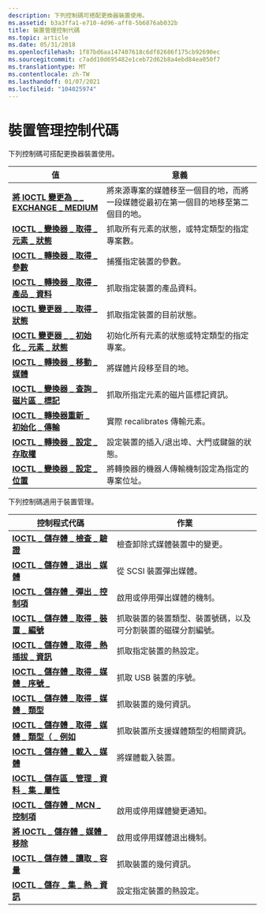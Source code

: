 ```yaml
---
description: 下列控制碼可搭配更換器裝置使用。
ms.assetid: b3a3ffa1-e710-4d96-aff8-5b6876ab032b
title: 裝置管理控制代碼
ms.topic: article
ms.date: 05/31/2018
ms.openlocfilehash: 1f87bd6aa147407618c6df82686f175cb92690ec
ms.sourcegitcommit: c7add10d695482e1ceb72d62b8a4ebd84ea050f7
ms.translationtype: MT
ms.contentlocale: zh-TW
ms.lasthandoff: 01/07/2021
ms.locfileid: "104025974"
---
```

# <a name="device-management-control-codes"></a>裝置管理控制代碼

下列控制碼可搭配更換器裝置使用。



| 值                                                                                          | 意義                                                                                                                                              |
|------------------------------------------------------------------------------------------------|------------------------------------------------------------------------------------------------------------------------------------------------------|
| [**將 IOCTL 變更為 \_ \_ EXCHANGE \_ MEDIUM**](/windows/desktop/api/WinIoCtl/ni-winioctl-ioctl_changer_exchange_medium)                      | 將來源專案的媒體移至一個目的地，而將一段媒體從最初在第一個目的地移至第二個目的地。 |
| [**IOCTL \_ 變換器 \_ 取得 \_ 元素 \_ 狀態**](/windows/desktop/api/WinIoCtl/ni-winioctl-ioctl_changer_get_element_status)               | 抓取所有元素的狀態，或特定類型的指定專案數。                                                         |
| [**IOCTL \_ 轉換器 \_ 取得 \_ 參數**](/windows/desktop/api/WinIoCtl/ni-winioctl-ioctl_changer_get_parameters)                        | 捕獲指定裝置的參數。                                                                                                    |
| [**IOCTL \_ 轉換器 \_ 取得 \_ 產品 \_ 資料**](/windows/desktop/api/WinIoCtl/ni-winioctl-ioctl_changer_get_product_data)                   | 抓取指定裝置的產品資料。                                                                                                 |
| [**IOCTL 變更器 \_ \_ 取得 \_ 狀態**](/windows/desktop/api/WinIoCtl/ni-winioctl-ioctl_changer_get_status)                                | 抓取指定裝置的目前狀態。                                                                                                |
| [**IOCTL 變更器 \_ \_ 初始化 \_ 元素 \_ 狀態**](/windows/desktop/api/WinIoCtl/ni-winioctl-ioctl_changer_initialize_element_status) | 初始化所有元素的狀態或特定類型的指定專案。                                                               |
| [**IOCTL \_ 轉換器 \_ 移動 \_ 媒體**](/windows/desktop/api/WinIoCtl/ni-winioctl-ioctl_changer_move_medium)                              | 將媒體片段移至目的地。                                                                                                             |
| [**IOCTL \_ 變換器 \_ 查詢 \_ 磁片區 \_ 標記**](/windows/desktop/api/WinIoCtl/ni-winioctl-ioctl_changer_query_volume_tags)                 | 抓取所指定元素的磁片區標記資訊。                                                                                     |
| [**IOCTL \_ 轉換器重新 \_ 初始化 \_ 傳輸**](/windows/desktop/api/WinIoCtl/ni-winioctl-ioctl_changer_reinitialize_transport)        | 實際 recalibrates 傳輸元素。                                                                                                         |
| [**IOCTL \_ 轉換器 \_ 設定 \_ 存取權**](/windows/desktop/api/WinIoCtl/ni-winioctl-ioctl_changer_set_access)                                | 設定裝置的插入/退出埠、大門或鍵盤的狀態。                                                                                   |
| [**IOCTL \_ 變換器 \_ 設定 \_ 位置**](/windows/desktop/api/WinIoCtl/ni-winioctl-ioctl_changer_set_position)                            | 將轉換器的機器人傳輸機制設定為指定的專案位址。                                                                     |



 

下列控制碼適用于裝置管理。



| 控制程式代碼                                                                                      | 作業                                                                                                    |
|---------------------------------------------------------------------------------------------------|--------------------------------------------------------------------------------------------------------------|
| [**IOCTL \_ 儲存體 \_ 檢查 \_ 驗證**](/windows/desktop/api/WinIoCtl/ni-winioctl-ioctl_storage_check_verify)                               | 檢查卸除式媒體裝置中的變更。                                                               |
| [**IOCTL \_ 儲存體 \_ 退出 \_ 媒體**](/windows/desktop/api/WinIoCtl/ni-winioctl-ioctl_storage_eject_media)                                 | 從 SCSI 裝置彈出媒體。                                                                             |
| [**IOCTL \_ 儲存體 \_ 彈出 \_ 控制項**](/windows/desktop/api/WinIoCtl/ni-winioctl-ioctl_storage_ejection_control)                       | 啟用或停用彈出媒體的機制。                                                         |
| [**IOCTL \_ 儲存體 \_ 取得 \_ 裝置 \_ 編號**](/windows/desktop/api/WinIoCtl/ni-winioctl-ioctl_storage_get_device_number)                    | 抓取裝置的裝置類型、裝置號碼，以及可分割裝置的磁碟分割編號。 |
| [**IOCTL \_ 儲存體 \_ 取得 \_ 熱插拔 \_ 資訊**](/windows/desktop/api/WinIoCtl/ni-winioctl-ioctl_storage_get_hotplug_info)                      | 抓取指定裝置的熱設定。                                                 |
| [**IOCTL \_ 儲存體 \_ 取得 \_ 媒體 \_ 序號 \_**](/windows/desktop/api/WinIoCtl/ni-winioctl-ioctl_storage_get_media_serial_number)       | 抓取 USB 裝置的序號。                                                                 |
| [**IOCTL \_ 儲存體 \_ 取得 \_ 媒體 \_ 類型**](/windows/desktop/api/WinIoCtl/ni-winioctl-ioctl_storage_get_media_types)                        | 抓取裝置的幾何資訊。                                                            |
| [**IOCTL \_ 儲存體 \_ 取得 \_ 媒體 \_ 類型（ \_ 例如**](/windows/desktop/api/WinIoCtl/ni-winioctl-ioctl_storage_get_media_types_ex)                 | 抓取裝置所支援媒體類型的相關資訊。                                        |
| [**IOCTL \_ 儲存體 \_ 載入 \_ 媒體**](/windows/desktop/api/WinIoCtl/ni-winioctl-ioctl_storage_load_media)                                   | 將媒體載入裝置。                                                                                   |
| [**IOCTL \_ 儲存區 \_ 管理 \_ 資料 \_ 集 \_ 屬性**](/windows/desktop/api/WinIoCtl/ni-winioctl-ioctl_storage_manage_data_set_attributes) |                                                                                                              |
| [**IOCTL \_ 儲存體 \_ MCN \_ 控制項**](/windows/desktop/api/WinIoCtl/ni-winioctl-ioctl_storage_mcn_control)                                 | 啟用或停用媒體變更通知。                                                               |
| [**將 IOCTL \_ 儲存體 \_ 媒體 \_ 移除**](/windows/desktop/api/WinIoCtl/ni-winioctl-ioctl_storage_media_removal)                             | 啟用或停用媒體退出機制。                                                               |
| [**IOCTL \_ 儲存體 \_ 讀取 \_ 容量**](/windows/desktop/api/WinIoCtl/ni-winioctl-ioctl_storage_read_capacity)                             | 抓取裝置的幾何資訊。                                                           |
| [**IOCTL \_ 儲存 \_ 集 \_ 熱 \_ 資訊**](/windows/desktop/api/WinIoCtl/ni-winioctl-ioctl_storage_set_hotplug_info)                      | 設定指定裝置的熱設定。                                                      |



 

 

 



